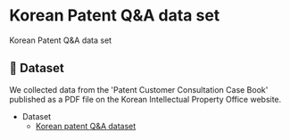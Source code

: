 # Korean Patent Q&A data set
Korean Patent Q&A data set

## :green_book: Dataset
We collected data from the 'Patent Customer Consultation Case Book' published as a PDF file on the Korean Intellectual Property Office website.

* Dataset 
   - [Korean patent Q&A dataset](https://github.com/min1mi/Neural-Network-based-Patent-Question-and-Answer-Search-System-using-Transformer-Models/tree/main/dataset)
